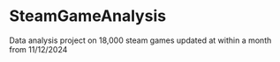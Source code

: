 # SteamGameAnalysis
Data analysis project on 18,000 steam games updated at within a month from 11/12/2024
